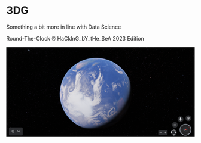 # 3DG
Something a bit more in line with Data Science

Round-The-Clock ⏰ HaCkInG_bY_tHe_SeA 2023 Edition


![Image Description](img/3d_globe.png)
